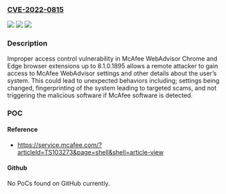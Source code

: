 ### [CVE-2022-0815](https://cve.mitre.org/cgi-bin/cvename.cgi?name=CVE-2022-0815)
![](https://img.shields.io/static/v1?label=Product&message=McAfee%20WebAdvisor&color=blue)
![](https://img.shields.io/static/v1?label=Version&message=%3C%3D%208.1.0.1895%20&color=brighgreen)
![](https://img.shields.io/static/v1?label=Vulnerability&message=CWE-668%3A%20Exposure%20of%20Resource%20to%20Wrong%20Sphere&color=brighgreen)

### Description

Improper access control vulnerability in McAfee WebAdvisor Chrome and Edge browser extensions up to 8.1.0.1895 allows a remote attacker to gain access to McAfee WebAdvisor settings and other details about the user’s system. This could lead to unexpected behaviors including; settings being changed, fingerprinting of the system leading to targeted scams, and not triggering the malicious software if McAfee software is detected.

### POC

#### Reference
- https://service.mcafee.com/?articleId=TS103273&page=shell&shell=article-view

#### Github
No PoCs found on GitHub currently.

